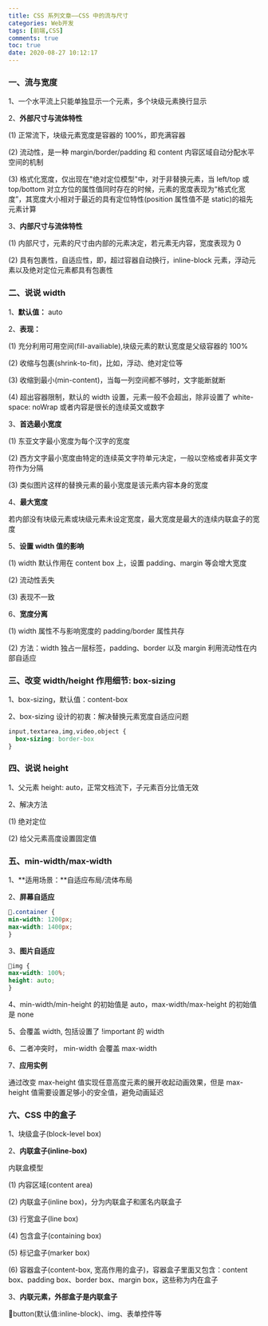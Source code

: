 ```yaml
---
title: CSS 系列文章——CSS 中的流与尺寸
categories: Web开发
tags: [前端,CSS]
comments: true
toc: true
date: 2020-08-27 10:12:17
---
```

### 一、流与宽度

1、一个水平流上只能单独显示一个元素，多个块级元素换行显示

2、**外部尺寸与流体特性**

(1) 正常流下，块级元素宽度是容器的 100%，即充满容器

(2) 流动性，是一种 margin/border/padding 和 content 内容区域自动分配水平空间的机制

(3) 格式化宽度，仅出现在"绝对定位模型"中，对于非替换元素，当 left/top 或 top/bottom 对立方位的属性值同时存在的时候，元素的宽度表现为“格式化宽度”，其宽度大小相对于最近的具有定位特性(position 属性值不是 static)的祖先元素计算
 
3、**内部尺寸与流体特性**

(1) 内部尺寸，元素的尺寸由内部的元素决定，若元素无内容，宽度表现为 0

(2) 具有包裹性，自适应性，即，超过容器自动换行，inline-block 元素，浮动元素以及绝对定位元素都具有包裹性

### 二、说说 width

1、**默认值：** auto

2、**表现：**

(1) 充分利用可用空间(fill-availiable),块级元素的默认宽度是父级容器的 100%

(2) 收缩与包裹(shrink-to-fit)，比如，浮动、绝对定位等

(3) 收缩到最小(min-content)，当每一列空间都不够时，文字能断就断

(4) 超出容器限制，默认的 width 设置，元素一般不会超出，除非设置了 white-space: noWrap 或者内容是很长的连续英文或数字

3、**首选最小宽度**

(1) 东亚文字最小宽度为每个汉字的宽度

(2) 西方文字最小宽度由特定的连续英文字符单元决定，一般以空格或者非英文字符作为分隔

(3) 类似图片这样的替换元素的最小宽度是该元素内容本身的宽度
 
4、**最大宽度**

若内部没有块级元素或块级元素未设定宽度，最大宽度是最大的连续内联盒子的宽度

5、**设置 width 值的影响**

(1) width 默认作用在 content box 上，设置 padding、margin 等会增大宽度

(2) 流动性丢失

(3) 表现不一致

6、**宽度分离**

(1) width 属性不与影响宽度的 padding/border 属性共存

(2) 方法：width 独占一层标签，padding、border 以及 margin 利用流动性在内部自适应

### 三、改变 width/height 作用细节: box-sizing

1、box-sizing，默认值：content-box

2、box-sizing 设计的初衷：解决替换元素宽度自适应问题

```css
input,textarea,img,video,object {
  box-sizing: border-box
​}
```

### 四、说说 height

1、父元素 height: auto，正常文档流下，子元素百分比值无效

2、解决方法

(1) 绝对定位

(2) 给父元素高度设置固定值

### 五、min-width/max-width

1、**适用场景：**自适应布局/流体布局

2、**屏幕自适应**

```css
🌰.container {
min-width: 1200px;
max-width: 1400px;
​}
```

3、**图片自适应**

```css
🌰img {
max-width: 100%;
height: auto;
​}
```

4、min-width/min-height 的初始值是 auto，max-width/max-height 的初始值是 none

5、会覆盖 width, 包括设置了 !important 的 width

6、二者冲突时， min-width 会覆盖 max-width

7、**应用实例**

通过改变 max-height 值实现任意高度元素的展开收起动画效果，但是 max-height 值需要设置足够小的安全值，避免动画延迟

### 六、CSS 中的盒子

1、块级盒子(block-level box)

2、**内联盒子(inline-box)**

内联盒模型

(1) 内容区域(content area)

(2) 内联盒子(inline box)，分为内联盒子和匿名内联盒子

(3) 行宽盒子(line box)

(4) 包含盒子(containing box)

(5) 标记盒子(marker box)

(6) 容器盒子(content-box, 宽高作用的盒子)，容器盒子里面又包含：content box、padding box、border box、margin box，这些称为内在盒子

3、**内联元素，外部盒子是内联盒子**

🌰button(默认值:inline-block)、img、表单控件等
